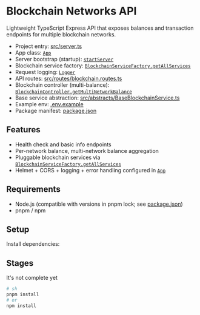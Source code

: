 # Blockchain Networks API

Lightweight TypeScript Express API that exposes balances and transaction endpoints for multiple blockchain networks.

- Project entry: [src/server.ts](src/server.ts)  
- App class: [`App`](src/app.ts)  
- Server bootstrap (startup): [`startServer`](src/server.ts)  
- Blockchain service factory: [`BlockchainServiceFactory.getAllServices`](src/factory/BlockchainServiceFactory.ts)  
- Request logging: [`Logger`](src/utils/logger.ts)  
- API routes: [src/routes/blockchain.routes.ts](src/routes/blockchain.routes.ts)  
- Blockchain controller (multi-balance): [`BlockchainController.getMultiNetworkBalance`](src/controllers/blockchain.controller.ts)  
- Base service abstraction: [src/abstracts/BaseBlockchainService.ts](src/abstracts/BaseBlockchainService.ts)  
- Example env: [.env.example](.env.example)  
- Package manifest: [package.json](package.json)

## Features
- Health check and basic info endpoints
- Per-network balance, multi-network balance aggregation
- Pluggable blockchain services via [`BlockchainServiceFactory.getAllServices`](src/factory/BlockchainServiceFactory.ts)
- Helmet + CORS + logging + error handling configured in [`App`](src/app.ts)

## Requirements
- Node.js (compatible with versions in pnpm lock; see [package.json](package.json))
- pnpm / npm

## Setup
Install dependencies:

## Stages
It's not complete yet

```sh
# sh
pnpm install
# or
npm install
